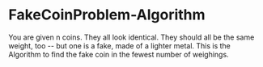 # FakeCoinProblem-Algorithm
You are given n coins. They all look identical. They should all be the same weight, too -- but one is a fake, made of a lighter metal. This is the Algorithm to find the fake coin in the fewest number of weighings.
